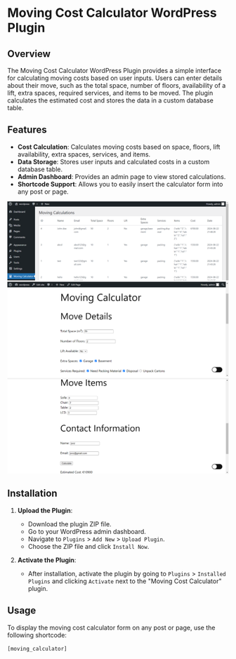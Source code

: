 # Moving Cost Calculator WordPress Plugin

## Overview

The Moving Cost Calculator WordPress Plugin provides a simple interface for calculating moving costs based on user inputs. Users can enter details about their move, such as the total space, number of floors, availability of a lift, extra spaces, required services, and items to be moved. The plugin calculates the estimated cost and stores the data in a custom database table.


## Features

- **Cost Calculation**: Calculates moving costs based on space, floors, lift availability, extra spaces, services, and items.
- **Data Storage**: Stores user inputs and calculated costs in a custom database table.
- **Admin Dashboard**: Provides an admin page to view stored calculations.
- **Shortcode Support**: Allows you to easily insert the calculator form into any post or page.

![Example1](assets/images/image1.png)
![Example2](assets/images/image2.png)
![Example3](assets/images/image3.png)

## Installation

1. **Upload the Plugin**:
   - Download the plugin ZIP file.
   - Go to your WordPress admin dashboard.
   - Navigate to `Plugins` > `Add New` > `Upload Plugin`.
   - Choose the ZIP file and click `Install Now`.

2. **Activate the Plugin**:
   - After installation, activate the plugin by going to `Plugins` > `Installed Plugins` and clicking `Activate` next to the "Moving Cost Calculator" plugin.

## Usage

To display the moving cost calculator form on any post or page, use the following shortcode:

```plaintext
[moving_calculator]
